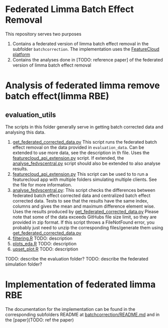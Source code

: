 # Federated Limma Batch Effect Removal
This repository serves two purposes
1. Contains a federated version of limma batch effect removal in the subfolder 
`batchcorrection`. The implementation uses the 
[FeatureCloud platform](http://dx.doi.org/10.2196/42621)
1. Contains the analyses done in [TODO: reference paper] of the federated version
of limma batch effect removal

# Analysis of federated limma remove batch effect(limma RBE)
## evaluation_utils
The scripts in this folder generally serve in getting batch corrected data and 
analysing this data.
1. [get_federated_corrected_data.py](evaluation_utils/get_federated_corrected_data.py)
This script runs the federated batch effect removal on the data provided in
`evaluation_data`. Can be extended to use more data, see the description in th
file. Uses the [featurecloud_api_extension.py](evaluation_utils/featurecloud_api_extension.py)
script. If extended, the [analyse_fedvscentral.py](evaluation_utils/analyse_fedvscentral.py)
script should also be extended to also analyse results.
1. [featurecloud_api_extension.py](evaluation_utils/featurecloud_api_extension.py)
This script can be used to to run a featurecloud app with multiple folders simulating
multiple clients. See the file for more information.
1. [analyse_fedvscentral.py](evaluation_utils/analyse_fedvscentral.py):
This script checks the differences between federated batch effect corrected data
and centralized batch effect corrected data. Tests to see that the results
have the same index, columns and gives the mean and maximum difference element 
wise. Uses the results produced by [get_federated_corrected_data.py](evaluation_utils/get_federated_corrected_data.py)
Please note that some of the data exceeds GitHubs file size limit, so they
are provided in zip format. If this script throws a FileNotFound error, you
probably just need to unzip the corresponding files/generate them using
[get_federated_corrected_data.py](evaluation_utils/get_federated_corrected_data.py)
1. [filtering.R](evaluation_utils/filtering.R)
TODO: description
1. [plots_eda.R](evaluation_utils/plots_eda.R)
TODO: description
1. [upset_plot.R](evaluation_utils/upset_plot.py)
TODO: description

TODO: describe the evaluation folder?
TODO: describe the federated simulation folder?

# Implementation of federated limma RBE
The documentation for the implementation can be found in the corresponding 
subfolders README at [batchcorrection/README.md](batchcorrection/README.md)
and in the [paper](TODO: ref the paper) 

